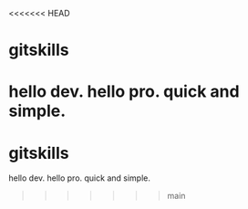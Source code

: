 <<<<<<< HEAD
# gitskills  
hello dev.
hello pro.
quick and simple.
=======
# gitskills
hello dev.
hello pro.
quick and simple.
>>>>>>> main
